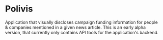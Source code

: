 Polivis
=======

Application that visually discloses campaign funding information for people &amp; companies mentioned in a given news article. This is an early alpha version, that currently only contains API tools for the application's backend.
